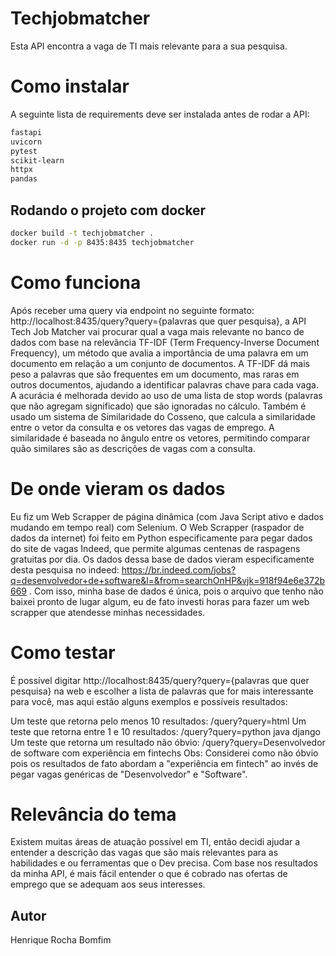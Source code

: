 # Techjobmatcher

Esta API encontra a vaga de TI mais relevante para a sua pesquisa.

# Como instalar

A seguinte lista de requirements deve ser instalada antes de rodar a API:
```bash
fastapi
uvicorn
pytest
scikit-learn
httpx
pandas
```

## Rodando o projeto com docker

```bash
docker build -t techjobmatcher .
docker run -d -p 8435:8435 techjobmatcher
```
# Como funciona

Após receber uma query via endpoint no seguinte formato: http://localhost:8435/query?query={palavras que quer pesquisa}, a API Tech Job Matcher vai procurar qual a vaga mais relevante no banco de dados com base na relevância TF-IDF (Term Frequency-Inverse Document Frequency), um método que avalia a importância de uma palavra em um documento em relação a um conjunto de documentos. A TF-IDF dá mais peso a palavras que são frequentes em um documento, mas raras em outros documentos, ajudando a identificar palavras chave para cada vaga. A acurácia é melhorada devido ao uso de uma lista de stop words (palavras que não agregam significado) que são ignoradas no cálculo. Também é usado um sistema de Similaridade do Cosseno, que calcula a similaridade entre o vetor da consulta e os vetores das vagas de emprego. A similaridade é baseada no ângulo entre os vetores, permitindo comparar quão similares são as descrições de vagas com a consulta.

# De onde vieram os dados

Eu fiz um Web Scrapper de página dinâmica (com Java Script ativo e dados mudando em tempo real) com Selenium. O Web Scrapper (raspador de dados da internet) foi feito em Python especificamente para pegar dados do site de vagas Indeed, que permite algumas centenas de raspagens gratuitas por dia. Os dados dessa base de dados vieram especificamente desta pesquisa no indeed: https://br.indeed.com/jobs?q=desenvolvedor+de+software&l=&from=searchOnHP&vjk=918f94e6e372b669 . Com isso, minha base de dados é única, pois o arquivo que tenho não baixei pronto de lugar algum, eu de fato investi horas para fazer um web scrapper que atendesse minhas necessidades.

# Como testar

É possível digitar http://localhost:8435/query?query={palavras que quer pesquisa} na web e escolher a lista de palavras que for mais interessante para você, mas aqui estão alguns exemplos e possíveis resultados:

Um teste que retorna pelo menos 10 resultados:
    /query?query=html
Um teste que retorna entre 1 e 10 resultados:
    /query?query=python java django
Um teste que retorna um resultado não óbvio:
    /query?query=Desenvolvedor de software com experiência em fintechs
    Obs: Considerei como não óbvio pois os resultados de fato abordam a "experiência em fintech" ao invés de pegar vagas genéricas de "Desenvolvedor" e "Software".

# Relevância do tema

Existem muitas áreas de atuação possível em TI, então decidi ajudar a entender a descrição das vagas que são mais relevantes para as habilidades e ou ferramentas que o Dev precisa. Com base nos resultados da minha API, é mais fácil entender o que é cobrado nas ofertas de emprego que se adequam aos seus interesses.

## Autor

Henrique Rocha Bomfim
